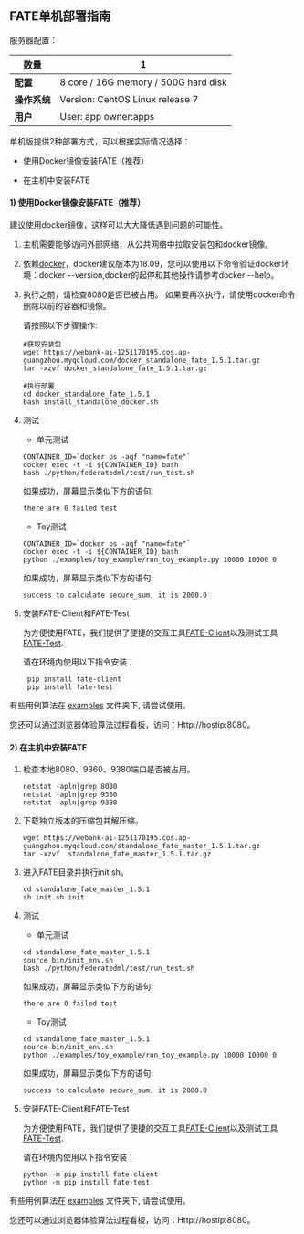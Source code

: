 ## ****FATE单机部署指南****

服务器配置：

| **数量**      |    1                                                  |
| ------------ | ----------------------------------------------------- |
| **配置**      | 8 core / 16G memory / 500G hard disk                  |
| **操作系统**   | Version: CentOS Linux release 7                       |
| **用户**      | User: app owner:apps                                  |


单机版提供2种部署方式，可以根据实际情况选择：

- 使用Docker镜像安装FATE（推荐）

- 在主机中安装FATE


#### 1) 使用Docker镜像安装FATE（推荐） 

建议使用docker镜像，这样可以大大降低遇到问题的可能性。

1. 主机需要能够访问外部网络，从公共网络中拉取安装包和docker镜像。

2. 依赖[docker](https://download.docker.com/linux/)，docker建议版本为18.09，您可以使用以下命令验证docker环境：docker --version,docker的起停和其他操作请参考docker --help。

3. 执行之前，请检查8080是否已被占用。 如果要再次执行，请使用docker命令删除以前的容器和镜像。

   请按照以下步骤操作:

   ```
   #获取安装包
   wget https://webank-ai-1251170195.cos.ap-guangzhou.myqcloud.com/docker_standalone_fate_1.5.1.tar.gz
   tar -xzvf docker_standalone_fate_1.5.1.tar.gz
   
   #执行部署
   cd docker_standalone_fate_1.5.1
   bash install_standalone_docker.sh
   ```

4. 测试

   - 单元测试

   ```
   CONTAINER_ID=`docker ps -aqf "name=fate"`
   docker exec -t -i ${CONTAINER_ID} bash
   bash ./python/federatedml/test/run_test.sh
   ```

   如果成功，屏幕显示类似下方的语句:

   ```
   there are 0 failed test
   ```

   - Toy测试

   ```
   CONTAINER_ID=`docker ps -aqf "name=fate"`
   docker exec -t -i ${CONTAINER_ID} bash
   python ./examples/toy_example/run_toy_example.py 10000 10000 0
   ```

   如果成功，屏幕显示类似下方的语句:

   ```
   success to calculate secure_sum, it is 2000.0
   ```

5. 安装FATE-Client和FATE-Test
   
   为方便使用FATE，我们提供了便捷的交互工具[FATE-Client](../../python/fate_client)以及测试工具[FATE-Test](../../python/fate_test).
   
   请在环境内使用以下指令安装：
   
   ```
    pip install fate-client
    pip install fate-test
   ```


有些用例算法在 [examples](../../examples/dsl/v2) 文件夹下, 请尝试使用。

您还可以通过浏览器体验算法过程看板，访问：Http://hostip:8080。



#### 2) 在主机中安装FATE

1. 检查本地8080、9360、9380端口是否被占用。

   ```
   netstat -apln|grep 8080
   netstat -apln|grep 9360
   netstat -apln|grep 9380
   ```

2. 下载独立版本的压缩包并解压缩。

   ```
   wget https://webank-ai-1251170195.cos.ap-guangzhou.myqcloud.com/standalone_fate_master_1.5.1.tar.gz
   tar -xzvf  standalone_fate_master_1.5.1.tar.gz
   ```

3. 进入FATE目录并执行init.sh。

   ```
   cd standalone_fate_master_1.5.1
   sh init.sh init
   ```

4. 测试

   - 单元测试

   ```
   cd standalone_fate_master_1.5.1
   source bin/init_env.sh
   bash ./python/federatedml/test/run_test.sh
   ```

   如果成功，屏幕显示类似下方的语句:

   ```
   there are 0 failed test
   ```

   - Toy测试

   ```
   cd standalone_fate_master_1.5.1
   source bin/init_env.sh
   python ./examples/toy_example/run_toy_example.py 10000 10000 0
   ```

   如果成功，屏幕显示类似下方的语句:

   ```
   success to calculate secure_sum, it is 2000.0
   ```

5. 安装FATE-Client和FATE-Test
   
   为方便使用FATE，我们提供了便捷的交互工具[FATE-Client](../../python/fate_client)以及测试工具[FATE-Test](../../python/fate_test).
   
   请在环境内使用以下指令安装：
   
   ```
   python -m pip install fate-client
   python -m pip install fate-test
   ```
   

有些用例算法在 [examples](../../examples/dsl/v2) 文件夹下, 请尝试使用。

您还可以通过浏览器体验算法过程看板，访问：Http://hostip:8080。
